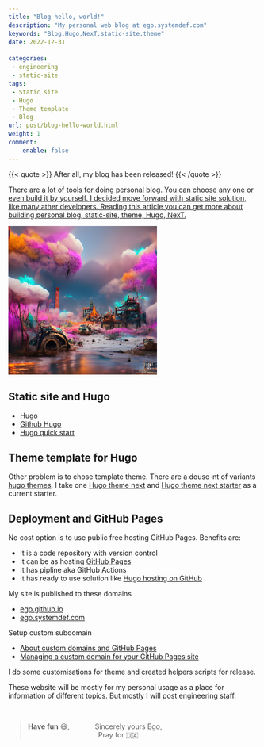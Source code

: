 ```yaml
---
title: "Blog hello, world!"
description: "My personal web blog at ego.systemdef.com"
keywords: "Blog,Hugo,NexT,static-site,theme"
date: 2022-12-31

categories:
 - engineering
 - static-site
tags:
 - Static site
 - Hugo
 - Theme template
 - Blog
url: post/blog-hello-world.html
weight: 1
comment:
    enable: false
---
```


{{< quote >}}
After all, my blog has been released!
{{< /quote >}}

<a href="/post/blog-hello-world.html">There are a lot of tools for doing personal blog. You can choose any one or even build it by yourself. I decided move forward with static site solution, like many ather developers. Reading this article you can get more about building personal blog, static-site, theme, Hugo, NexT.</a>

<img src="/images/post/hello-world.jpg" alt="My personal web blog at ego.systemdef.com" width="300"/>

<!--more-->


## Static site and Hugo

  * [Hugo](https://gohugo.io)
  * [Github Hugo](https://github.com/gohugoio/hugo)
  * [Hugo quick start](https://gohugo.io/getting-started/quick-start/)

## Theme template for Hugo
Other problem is to chose template theme.
There are a douse-nt of variants [hugo themes](https://themes.gohugo.io).
I take one [Hugo theme next](https://github.com/hugo-next/hugo-theme-next)
and [Hugo theme next starter](https://github.com/hugo-next/hugo-theme-next-starter) as a current starter.


## Deployment and GitHub Pages
No cost option is to use public free hosting GitHub Pages.
Benefits are:
* It is a code repository with version control
* It can be as hosting [GitHub Pages](https://pages.github.com/)
* It has pipline aka GitHub Actions
* It has ready to use solution like [Hugo hosting on GitHub](https://gohugo.io/hosting-and-deployment/hosting-on-github/)

My site is published to these domains

* [ego.github.io](https://ego.github.io)
* [ego.systemdef.com](https://ego.systemdef.com)

Setup custom subdomain

* [About custom domains and GitHub Pages](https://docs.github.com/en/pages/configuring-a-custom-domain-for-your-github-pages-site/about-custom-domains-and-github-pages)
* [Managing a custom domain for your GitHub Pages site](https://docs.github.com/en/pages/configuring-a-custom-domain-for-your-github-pages-site/managing-a-custom-domain-for-your-github-pages-site#configuring-a-subdomain)

I do some customisations for theme and created helpers scripts for release.

These website will be mostly for my personal usage
as a place for information of different topics.
But mostly I will post engineering staff.

&nbsp;

> __Have fun__ :laughing:,
> &nbsp;&nbsp;&nbsp;&nbsp;&nbsp;
> &nbsp;&nbsp;&nbsp;&nbsp;&nbsp;
> Sincerely yours Ego,
> &nbsp;&nbsp;&nbsp;&nbsp;&nbsp;\
> &nbsp;&nbsp;&nbsp;&nbsp;&nbsp;
> &nbsp;&nbsp;&nbsp;&nbsp;&nbsp;
> &nbsp;&nbsp;&nbsp;&nbsp;&nbsp;
> &nbsp;&nbsp;&nbsp;&nbsp;&nbsp;
> &nbsp;&nbsp;&nbsp;&nbsp;&nbsp;
> &nbsp;&nbsp;&nbsp;&nbsp;&nbsp;
> Pray for :ukraine:

&nbsp;\
&nbsp;

